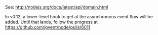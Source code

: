 See: http://nodejs.org/docs/latest/api/domain.html

In v0.12, a lower-level hook to get at the asynchronous event flow will be added.  Until that lands, follow the progress at https://github.com/joyent/node/pulls/6011